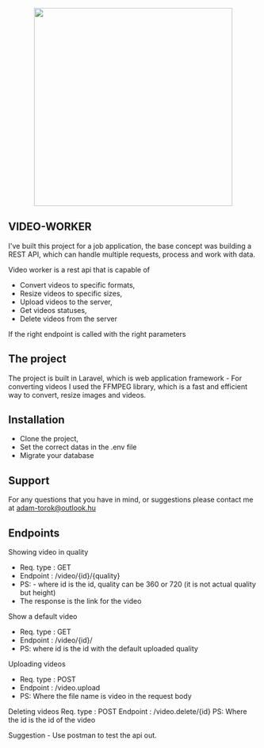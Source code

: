 <p align="center"><a href="https://laravel.com" target="_blank"><img src="https://raw.githubusercontent.com/laravel/art/master/logo-lockup/5%20SVG/2%20CMYK/1%20Full%20Color/laravel-logolockup-cmyk-red.svg" width="400"></a></p>


## VIDEO-WORKER

I've built this project for a job application, the base concept was building a REST API, which can handle multiple requests, process and work with data.

Video worker is a rest api that is capable of 

- Convert videos to specific formats,
- Resize videos to specific sizes,
- Upload videos to the server,
- Get videos statuses,
- Delete videos from the server

If the right endpoint is called with the right parameters

## The project

The project is built in Laravel, which is web application framework - For converting videos I used the FFMPEG library, which is a fast and efficient way to convert, resize images and videos.

## Installation

- Clone the project, 
- Set the correct datas in the .env file
- Migrate your database

## Support

For any questions that you have in mind, or suggestions please contact me at adam-torok@outlook.hu

## Endpoints

Showing video in quality
- Req. type : GET
- Endpoint : /video/{id}/{quality}
- PS: - where id is the id, quality can be 360 or 720 (it is not actual quality but height)
- The response is the link for the video

Show a default video
- Req. type : GET
- Endpoint : /video/{id}/
- PS: where id is the id with the default uploaded quality

Uploading videos 
- Req. type : POST
- Endpoint :  /video.upload 
- PS: Where the file name is video in the request body

Deleting videos
Req. type : POST
Endpoint : /video.delete/{id}
PS: Where the id is the id of the video

Suggestion - Use postman to test the api out.




